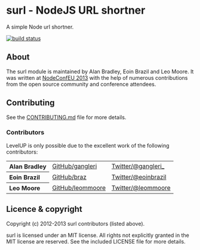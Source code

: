 surl - NodeJS URL shortner
==========================

A simple Node url shortner.

[![build status](https://secure.travis-ci.org/gangleri/surl.png)](http://travis-ci.org/gangleri/surl)


<a name="about"></a>
About
-----

The surl module is maintained by Alan Bradley, Eoin Brazil and Leo Moore. It was written at [NodeConfEU 2013](http://nodeconf.eu) with the help of numerous contributions from the open source community and conference attendees.


<a name="contributing"></a>
Contributing
------------
See the [CONTRIBUTING.md](https://https://github.com/gangleri/surl/blob/master/CONTRIBUTING.md) file for more details.

### Contributors

LevelUP is only possible due to the excellent work of the following contributors:

<table><tbody>
<tr><th align="left">Alan Bradley</th><td><a href="https://github.com/gangleri">GitHub/gangleri</a></td><td><a href="http://twitter.com/gangleri_">Twitter/@gangleri_</a></td></tr>
<tr><th align="left">Eoin Brazil</th><td><a href="https://github.com/braz/">GitHub/braz</a></td><td><a href="http://twitter.com/eoinbrazil">Twitter/@eoinbrazil</a></td></tr>
<tr><th align="left">Leo Moore</th><td><a href="https://github.com/leommoore">GitHub/leommoore</a></td><td><a href="http://twitter.com/leommoore">Twitter/@leommoore</a></td></tr>
</tbody></table>


<a name="licence"></a>
Licence &amp; copyright
---------------------

Copyright (c) 2012-2013 surl contributors (listed above).

surl is licensed under an MIT license. All rights not explicitly granted in the MIT license are reserved. See the included LICENSE file for more details.
